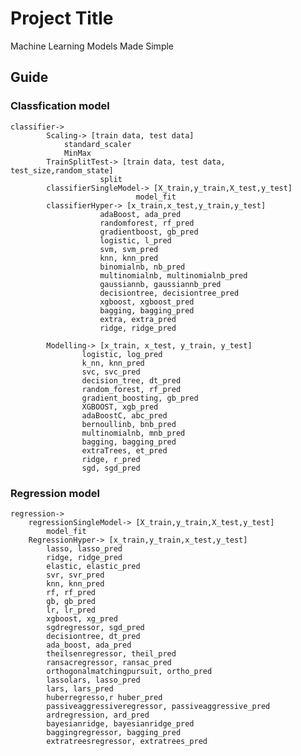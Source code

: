 
# Project Title
Machine Learning Models Made Simple




## Guide

### Classfication model
    classifier->
            Scaling-> [train data, test data]
                standard_scaler    
                MinMax
            TrainSplitTest-> [train data, test data, test_size,random_state]
                        split
            classifierSingleModel-> [X_train,y_train,X_test,y_test]
                                model_fit
            classifierHyper-> [x_train,x_test,y_train,y_test]
                        adaBoost, ada_pred 
                        randomforest, rf_pred 
                        gradientboost, gb_pred
                        logistic, l_pred 
                        svm, svm_pred 
                        knn, knn_pred 
                        binomialnb, nb_pred 
                        multinomialnb, multinomialnb_pred 
                        gaussiannb, gaussiannb_pred 
                        decisiontree, decisiontree_pred 
                        xgboost, xgboost_pred 
                        bagging, bagging_pred 
                        extra, extra_pred 
                        ridge, ridge_pred
                                    
            Modelling-> [x_train, x_test, y_train, y_test]
                    logistic, log_pred
                    k_nn, knn_pred 
                    svc, svc_pred 
                    decision_tree, dt_pred 
                    random_forest, rf_pred 
                    gradient_boosting, gb_pred 
                    XGBOOST, xgb_pred 
                    adaBoostC, abc_pred 
                    bernoullinb, bnb_pred 
                    multinomialnb, mnb_pred 
                    bagging, bagging_pred 
                    extraTrees, et_pred 
                    ridge, r_pred 
                    sgd, sgd_pred

### Regression model
    regression->
        regressionSingleModel-> [X_train,y_train,X_test,y_test]
            model_fit
        RegressionHyper-> [x_train,y_train,x_test,y_test]
            lasso, lasso_pred 
            ridge, ridge_pred 
            elastic, elastic_pred 
            svr, svr_pred 
            knn, knn_pred 
            rf, rf_pred 
            gb, gb_pred 
            lr, lr_pred 
            xgboost, xg_pred 
            sgdregressor, sgd_pred 
            decisiontree, dt_pred 
            ada_boost, ada_pred 
            theilsenregressor, theil_pred 
            ransacregressor, ransac_pred  
            orthogonalmatchingpursuit, ortho_pred 
            lassolars, lasso_pred 
            lars, lars_pred 
            huberregresso,r huber_pred 
            passiveaggressiveregressor, passiveaggressive_pred 
            ardregression, ard_pred 
            bayesianridge, bayesianridge_pred 
            baggingregressor, bagging_pred 
            extratreesregressor, extratrees_pred
